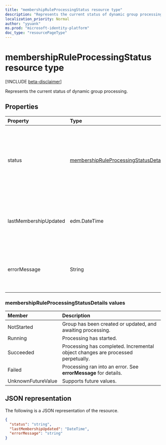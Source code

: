 ```yaml
---
title: "membershipRuleProcessingStatus resource type"
description: "Represents the current status of dynamic group processing."
localization_priority: Normal
author: "yyuank"
ms.prod: "microsoft-identity-platform"
doc_type: "resourcePageType"
---
```


# membershipRuleProcessingStatus resource type

[!INCLUDE [beta-disclaimer](../../includes/beta-disclaimer.md)]

Represents the current status of dynamic group processing.

## Properties

| Property | Type | Description |
|:-------- |:---- |:----------- |
| status | [membershipRuleProcessingStatusDetails](#membershipruleprocessingstatusdetails-values) | Current status of a dynamic group processing. Possible values are: `NotStarted`, `Running`, `Succeeded`, `Failed`, and `UnknownFutureValue`.  <br><br> Required. Read-only.|
| lastMembershipUpdated | edm.DateTime | Most recent date and time when membership of a dynamic group was updated. <br><br> Optional. Read-only.|
| errorMessage | String | Detailed error message if dynamic group processing ran into an error. <br><br> Optional. Read-only.|

### membershipRuleProcessingStatusDetails values

| Member | Description |
|:-------- |:----------- |
| NotStarted | Group has been created or updated, and awaiting processing.|
| Running | Processing has started.|
| Succeeded | Processing has completed. Incremental object changes are processed perpetually. |
| Failed | Processing ran into an error. See **errorMessage** for details. |
| UnknownFutureValue | Supports future values. |

## JSON representation

The following is a JSON representation of the resource.

<!-- {
  "blockType": "resource",
  "optionalProperties": [

  ],
  "@odata.type": "microsoft.graph.membershipRuleProcessingStatus",
  "baseType": null
}-->

```json
{
  "status": "string",
  "lastMembershipUpdated": "DateTime",
  "errorMessage": "string"
}
```

